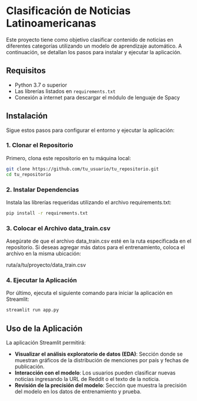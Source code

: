 # Clasificación de Noticias Latinoamericanas

Este proyecto tiene como objetivo clasificar contenido de noticias en diferentes categorías utilizando un modelo de aprendizaje automático. A continuación, se detallan los pasos para instalar y ejecutar la aplicación.

## Requisitos

- Python 3.7 o superior
- Las librerías listados en `requirements.txt`
- Conexión a internet para descargar el módulo de lenguaje de Spacy

## Instalación

Sigue estos pasos para configurar el entorno y ejecutar la aplicación:

### 1. Clonar el Repositorio

Primero, clona este repositorio en tu máquina local:

```bash
git clone https://github.com/tu_usuario/tu_repositorio.git
cd tu_repositorio
```

### 2. Instalar Dependencias

Instala las librerías requeridas utilizando el archivo requirements.txt:

```bash
pip install -r requirements.txt
```

### 3. Colocar el Archivo data_train.csv

Asegúrate de que el archivo data_train.csv esté en la ruta especificada en el repositorio. Si deseas agregar más datos para el entrenamiento, coloca el archivo en la misma ubicación:

ruta/a/tu/proyecto/data_train.csv

### 4. Ejecutar la Aplicación

Por último, ejecuta el siguiente comando para iniciar la aplicación en Streamlit:

```bash
streamlit run app.py
```

## Uso de la Aplicación

La aplicación Streamlit permitirá:

- **Visualizar el análisis exploratorio de datos (EDA)**: Sección donde se muestran gráficos de la distribución de menciones por país y fechas de publicación.
- **Interacción con el modelo**: Los usuarios pueden clasificar nuevas noticias ingresando la URL de Reddit o el texto de la noticia.
- **Revisión de la precisión del modelo**: Sección que muestra la precisión del modelo en los datos de entrenamiento y prueba.
